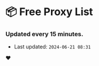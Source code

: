 # :package: Free Proxy List
### Updated every 15 minutes.

- Last updated: `2024-06-21 08:31`

:heart:
